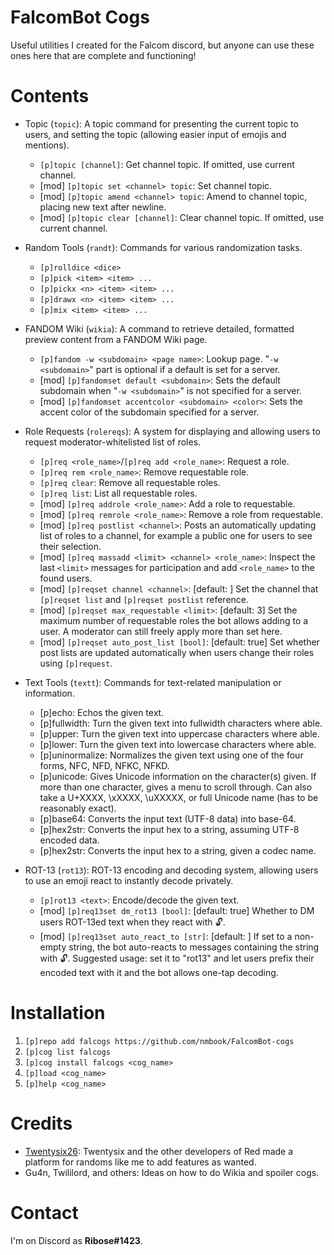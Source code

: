 # FalcomBot Cogs

Useful utilities I created for the Falcom discord, but anyone can use these ones here that are complete and functioning!

# Contents

- Topic (`topic`): A topic command for presenting the current topic to users, and setting the topic (allowing easier input of emojis and mentions).
    - `[p]topic [channel]`: Get channel topic. If omitted, use current channel.
    - [mod] `[p]topic set <channel> topic`: Set channel topic.
    - [mod] `[p]topic amend <channel> topic`: Amend to channel topic, placing new text after newline.
    - [mod] `[p]topic clear [channel]`: Clear channel topic. If omitted, use current channel.

- Random Tools (`randt`): Commands for various randomization tasks.
    - `[p]rolldice <dice>`
    - `[p]pick <item> <item> ...`
    - `[p]pickx <n> <item> <item> ...`
    - `[p]drawx <n> <item> <item> ...`
    - `[p]mix <item> <item> ...`

- FANDOM Wiki (`wikia`): A command to retrieve detailed, formatted preview content from a FANDOM Wiki page.
    - `[p]fandom -w <subdomain> <page name>`: Lookup page. "`-w <subdomain>`" part is optional if a default is set for a server.
    - [mod] `[p]fandomset default <subdomain>`: Sets the default subdomain when "`-w <subdomain>`" is not specified for a server.
    - [mod] `[p]fandomset accentcolor <subdomain> <color>`: Sets the accent color of the subdomain specified for a server.

- Role Requests (`rolereqs`): A system for displaying and allowing users to request moderator-whitelisted list of roles.
    - `[p]req <role_name>`/`[p]req add <role_name>`: Request a role.
    - `[p]req rem <role_name>`: Remove requestable role.
    - `[p]req clear`: Remove all requestable roles.
    - `[p]req list`: List all requestable roles.
    - [mod] `[p]req addrole <role_name>`: Add a role to requestable.
    - [mod] `[p]req remrole <role_name>`: Remove a role from requestable.
    - [mod] `[p]req postlist <channel>`: Posts an automatically updating list of roles to a channel, for example a public one for users to see their selection.
    - [mod] `[p]req massadd <limit> <channel> <role_name>`: Inspect the last `<limit>` messages for participation and add `<role_name>` to the found users.
    - [mod] `[p]reqset channel <channel>`: [default: ] Set the channel that `[p]reqset list` and `[p]reqset postlist` reference.
    - [mod] `[p]reqset max_requestable <limit>`: [default: 3] Set the maximum number of requestable roles the bot allows adding to a user. A moderator can still freely apply more than set here.
    - [mod] `[p]reqset auto_post_list [bool]`: [default: true] Set whether post lists are updated automatically when users change their roles using `[p]request`.

- Text Tools (`textt`): Commands for text-related manipulation or information.
    - [p]echo: Echos the given text.
    - [p]fullwidth: Turn the given text into fullwidth characters where able.
    - [p]upper: Turn the given text into uppercase characters where able.
    - [p]lower: Turn the given text into lowercase characters where able.
    - [p]uninormalize: Normalizes the given text using one of the four forms, NFC, NFD, NFKC, NFKD.
    - [p]unicode: Gives Unicode information on the character(s) given. If more than one character, gives a menu to scroll through. Can also take a U+XXXX, \xXXXX, \uXXXXX, or full Unicode name (has to be reasonably exact).
    - [p]base64: Converts the input text (UTF-8 data) into base-64.
    - [p]hex2str: Converts the input hex to a string, assuming UTF-8 encoded data.
    - [p]hex2str: Converts the input hex to a string, given a codec name.

- ROT-13 (`rot13`): ROT-13 encoding and decoding system, allowing users to use an emoji react to instantly decode privately.
    - `[p]rot13 <text>`: Encode/decode the given text.
    - [mod] `[p]req13set dm_rot13 [bool]`: [default: true] Whether to DM users ROT-13ed text when they react with :unlock:.
    - [mod] `[p]req13set auto_react_to [str]`: [default: ] If set to a non-empty string, the bot auto-reacts to messages containing the string with :unlock:. Suggested usage: set it to "rot13" and let users prefix their encoded text with it and the bot allows one-tap decoding.


# Installation

1. `[p]repo add falcogs https://github.com/nmbook/FalcomBot-cogs`
2. `[p]cog list falcogs`
3. `[p]cog install falcogs <cog_name>`
4. `[p]load <cog_name>`
5. `[p]help <cog_name>`

# Credits

- [Twentysix26](https://github.com/Twentysix26): Twentysix and the other developers of Red made a platform for randoms like me to add features as wanted.
- Gu4n, Twililord, and others: Ideas on how to do Wikia and spoiler cogs.

# Contact

I'm on Discord as **Ribose#1423**.

